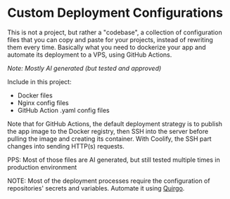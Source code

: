 # Custom Deployment Configurations

This is not a project, but rather a "codebase", a collection of configuration files that you can copy and paste for your projects, instead of rewriting them every time. Basically what you need to dockerize your app and automate its deployment to a VPS, using GitHub Actions.

_Note: Mostly AI generated (but tested and approved)_

Include in this project:

- Docker files
- Nginx config files
- GitHub Action .yaml config files

Note that for GitHub Actions, the default deployment strategy is to publish the app image to the Docker registry, then SSH into the server before pulling the image and creating its container.
With Coolify, the SSH part changes into sending HTTP(s) requests.

PPS: Most of those files are AI generated, but still tested multiple times in production environment

NOTE: Most of the deployment processes require the configuration of repositories' secrets and variables. Automate it using [Quirgo](https://github.com/wilfreud/quirgo-cli).
